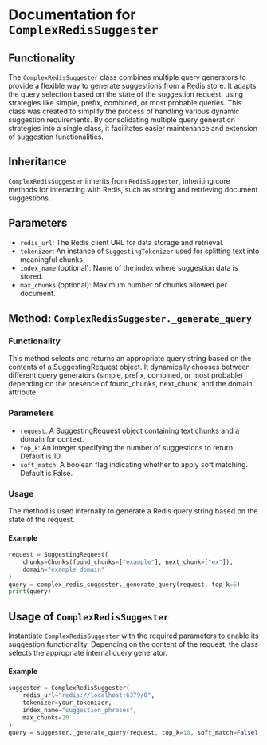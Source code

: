 # Documentation for `ComplexRedisSuggester`

## Functionality
The `ComplexRedisSuggester` class combines multiple query generators to provide a flexible way to generate suggestions from a Redis store. It adapts the query selection based on the state of the suggestion request, using strategies like simple, prefix, combined, or most probable queries. This class was created to simplify the process of handling various dynamic suggestion requirements. By consolidating multiple query generation strategies into a single class, it facilitates easier maintenance and extension of suggestion functionalities.

## Inheritance
`ComplexRedisSuggester` inherits from `RedisSuggester`, inheriting core methods for interacting with Redis, such as storing and retrieving document suggestions.

## Parameters
- `redis_url`: The Redis client URL for data storage and retrieval.
- `tokenizer`: An instance of `SuggestingTokenizer` used for splitting text into meaningful chunks.
- `index_name` (optional): Name of the index where suggestion data is stored.
- `max_chunks` (optional): Maximum number of chunks allowed per document.

## Method: `ComplexRedisSuggester._generate_query`

### Functionality
This method selects and returns an appropriate query string based on the contents of a SuggestingRequest object. It dynamically chooses between different query generators (simple, prefix, combined, or most probable) depending on the presence of found_chunks, next_chunk, and the domain attribute.

### Parameters
- `request`: A SuggestingRequest object containing text chunks and a domain for context.
- `top_k`: An integer specifying the number of suggestions to return. Default is 10.
- `soft_match`: A boolean flag indicating whether to apply soft matching. Default is False.

### Usage
The method is used internally to generate a Redis query string based on the state of the request.

#### Example
```python
request = SuggestingRequest(
    chunks=Chunks(found_chunks=["example"], next_chunk=["ex"]),
    domain="example_domain"
)
query = complex_redis_suggester._generate_query(request, top_k=5)
print(query)
```

## Usage of `ComplexRedisSuggester`
Instantiate `ComplexRedisSuggester` with the required parameters to enable its suggestion functionality. Depending on the content of the request, the class selects the appropriate internal query generator.

#### Example
```python
suggester = ComplexRedisSuggester(
    redis_url="redis://localhost:6379/0",
    tokenizer=your_tokenizer,
    index_name="suggestion_phrases",
    max_chunks=20
)
query = suggester._generate_query(request, top_k=10, soft_match=False)
```